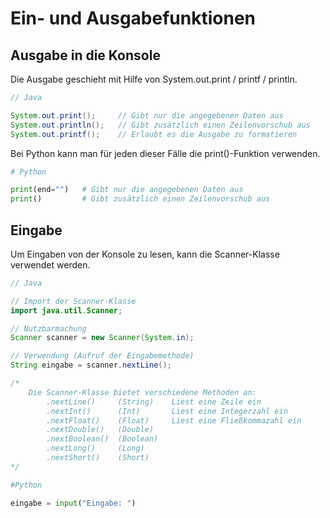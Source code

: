 # Ein- und Ausgabefunktionen

## Ausgabe in die Konsole
Die Ausgabe geschieht mit Hilfe von System.out.print / printf / println.
```JAVA
// Java

System.out.print();     // Gibt nur die angegebenen Daten aus
System.out.println();   // Gibt zusätzlich einen Zeilenvorschub aus
System.out.printf();    // Erlaubt es die Ausgabe zu formatieren
```

Bei Python kann man für jeden dieser Fälle die print()-Funktion verwenden.
```PYTHON
# Python

print(end="")   # Gibt nur die angegebenen Daten aus
print()         # Gibt zusätzlich einen Zeilenvorschub aus
```
## Eingabe
Um Eingaben von der Konsole zu lesen, kann die Scanner-Klasse verwendet werden.
```JAVA
// Java

// Import der Scanner-Klasse
import java.util.Scanner;

// Nutzbarmachung
Scanner scanner = new Scanner(System.in);

// Verwendung (Aufruf der Eingabemethode)
String eingabe = scanner.nextLine();

/*
    Die Scanner-Klasse bietet verschiedene Methoden an:
        .nextLine()     (String)    Liest eine Zeile ein
        .nextInt()      (Int)       Liest eine Integerzahl ein
        .nextFloat()    (Float)     Liest eine Fließkommazahl ein
        .nextDouble()   (Double)
        .nextBoolean()  (Boolean)
        .nextLong()     (Long)
        .nextShort()    (Short)
*/
```

```PYTHON
#Python

eingabe = input("Eingabe: ")
```
